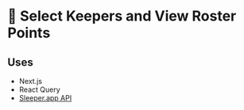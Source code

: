 # 🏈 Select Keepers and View Roster Points

## Uses

- Next.js
- React Query
- [Sleeper.app API](https://docs.sleeper.app/)
